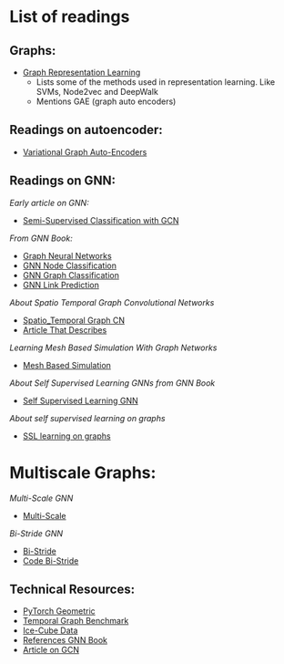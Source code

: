 # List of readings

## Graphs:

* [Graph Representation Learning](https://github.com/oyvinkm/SST_GNN/blob/main/Readings/GNN%20Book/GNNBook_ch2.pdf)
    - Lists some of the methods used in representation learning. Like SVMs, Node2vec and DeepWalk
    - Mentions GAE (graph auto encoders)
## Readings on autoencoder:
* [Variational Graph Auto-Encoders](https://github.com/oyvinkm/SST_GNN/blob/main/Readings/Variational_Graph_Auto-Encoders.pdf)
## Readings on GNN:

*Early article on GNN:* 
* [Semi-Supervised Classification with GCN](https://github.com/oyvinkm/SST_GNN/blob/main/Readings/Semi-Supervised%20Classification%20with%20Graph%20Convolutional%20Networks.pdf)
  
*From GNN Book:*
* [Graph Neural Networks](https://github.com/oyvinkm/SST_GNN/blob/main/Readings/GNN%20Book/GNNBook_ch3.pdf)
* [GNN Node Classification](https://github.com/oyvinkm/SST_GNN/blob/main/Readings/GNN%20Book/GNNBook_ch4.pdf)
* [GNN Graph Classification](https://github.com/oyvinkm/SST_GNN/blob/main/Readings/GNN%20Book/GNNBook_ch9.pdf)
* [GNN Link Prediction](https://github.com/oyvinkm/SST_GNN/blob/main/Readings/GNN%20Book/GNNBook_ch10.pdf)
  
*About Spatio Temporal Graph Convolutional Networks*
* [Spatio_Temporal Graph CN](https://github.com/oyvinkm/SST_GNN/blob/main/Readings/Spatio-Temporal%20Graph%20Convolutional%20Networks.pdf)
* [Article That Describes](https://medium.com/data-reply-it-datatech/spatio-temporal-forecasting-using-temporal-graph-neural-networks-f27a8b326e5c)

*Learning Mesh Based Simulation With Graph Networks*
* [Mesh Based Simulation](https://github.com/oyvinkm/SST_GNN/blob/main/Readings/2010.03409.pdf)
  
*About Self Supervised Learning GNNs from GNN Book*
* [Self Supervised Learning GNN](https://github.com/oyvinkm/SST_GNN/blob/main/Readings/chapter18.pdf)

*About self supervised learning on graphs*
* [SSL learning on graphs](https://github.com/oyvinkm/SST_GNN/blob/main/Readings/SSL%20learning%20on%20graphs.pdf)

# Multiscale Graphs:
*Multi-Scale GNN*
* [Multi-Scale](https://github.com/oyvinkm/SST_GNN/blob/main/Readings/Multiscale%20Graph%20Neural%20Network%20Autoencoders%20for%20Interpretable%20Scientific%20Machine%20Learning.pdf)

*Bi-Stride GNN*
* [Bi-Stride](https://arxiv.org/pdf/2210.02573.pdf)
* [Code Bi-Stride](https://github.com/Eydcao/BSMS-GNN/tree/main)
  
## Technical Resources:
* [PyTorch Geometric](https://pytorch-geometric.readthedocs.io/en/latest/)
* [Temporal Graph Benchmark](https://tgb.complexdatalab.com/)
* [Ice-Cube Data](https://www.kaggle.com/competitions/icecube-neutrinos-in-deep-ice)
* [References GNN Book](https://graph-neural-networks.github.io/static/file/reference.pdf)
* [Article on GCN](https://tkipf.github.io/graph-convolutional-networks/)
